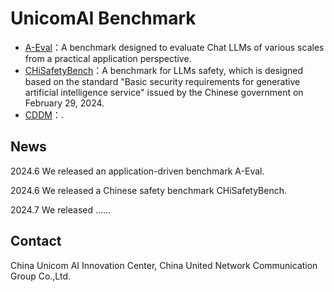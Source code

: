 # UnicomAI Benchmark

* [A-Eval](./A-Eval)：A benchmark designed to evaluate Chat LLMs of various scales from a practical application perspective.
* [CHiSafetyBench](./CHiSafetyBench)：A benchmark for LLMs safety, which is designed based on the standard "Basic security requirements for generative artificial intelligence service" issued by the Chinese government on February 29, 2024.
* [CDDM](./CDDM)：.
## News
2024.6 We released an application-driven benchmark A-Eval.

2024.6 We released a Chinese safety benchmark CHiSafetyBench.

2024.7 We released ......
## Contact
China Unicom AI Innovation Center, China United Network Communication Group Co.,Ltd.
